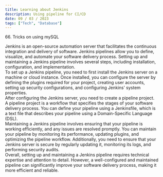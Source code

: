 ```yaml
---
title: Learning about Jenkins
description: Using pipeline for CI/CD
date: 09 / 03 / 2023
tags: ["Tech", "Database"]
---
```


<p>66. Tricks on using mySQL</p>

<p> Jenkins is an open-source automation server that facilitates the continuous integration and delivery of software. Jenkins pipelines allow you to define, visualize, and automate your software delivery process. Setting up and maintaining a Jenkins pipeline involves several steps, including installation, configuration, and implementation.
<br />
To set up a Jenkins pipeline, you need to first install the Jenkins server on a machine or cloud instance. Once installed, you can configure the server by defining the plugins required for your project, creating user accounts, setting up security configurations, and configuring Jenkins' system properties.
<br />
After configuring the Jenkins server, you need to create a pipeline project. A pipeline project is a workflow that specifies the stages of your software delivery process. You can define your pipeline using a Jenkinsfile, which is a text file that describes your pipeline using a Domain-Specific Language (DSL).
<br />
Maintaining a Jenkins pipeline involves ensuring that your pipeline is working efficiently, and any issues are resolved promptly. You can maintain your pipeline by monitoring its performance, updating plugins, and optimizing the pipeline workflow. Additionally, you need to ensure that your Jenkins server is secure by regularly updating it, monitoring its logs, and performing security audits.
<br />
Overall, setting up and maintaining a Jenkins pipeline requires technical expertise and attention to detail. However, a well-configured and maintained pipeline can significantly improve your software delivery process, making it more efficient and reliable.
</p>
